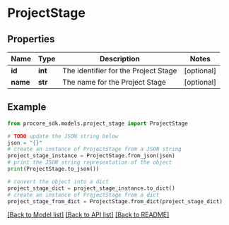 # ProjectStage


## Properties

Name | Type | Description | Notes
------------ | ------------- | ------------- | -------------
**id** | **int** | The identifier for the Project Stage | [optional] 
**name** | **str** | The name for the Project Stage | [optional] 

## Example

```python
from procore_sdk.models.project_stage import ProjectStage

# TODO update the JSON string below
json = "{}"
# create an instance of ProjectStage from a JSON string
project_stage_instance = ProjectStage.from_json(json)
# print the JSON string representation of the object
print(ProjectStage.to_json())

# convert the object into a dict
project_stage_dict = project_stage_instance.to_dict()
# create an instance of ProjectStage from a dict
project_stage_from_dict = ProjectStage.from_dict(project_stage_dict)
```
[[Back to Model list]](../README.md#documentation-for-models) [[Back to API list]](../README.md#documentation-for-api-endpoints) [[Back to README]](../README.md)


